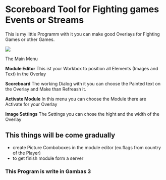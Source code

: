 # Scoreboard Tool for Fighting games Events or Streams
This is my little Programm with it you can make good Overlays for Fighting Games or other Games.

![](https://user-images.githubusercontent.com/15315141/47185925-30c5e780-d32f-11e8-882e-21c4f365a787.png)

The Main Menu 

**Module Editor** This ist your Workbox to position all Elements (Images and Text) in the Overlay

**Scoreboard** The working Dialog with it you can choose the Painted text on the Overlay and Make than Refreash it.

**Activate Module** In this menu you can choose the Module there are Activate for your Overlay

**Image Settings** The Settings you can chose the hight and the width of the Overlay

## This things will be come gradually
+ create Picture Comboboxes in the module editor (ex.flags from country of the Player)
+ to get finish module form a server


### This Program is write in Gambas 3 ###
